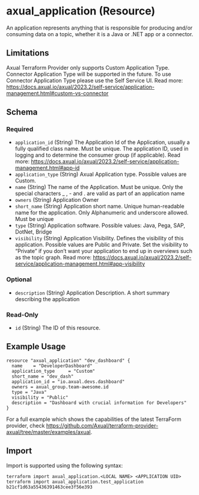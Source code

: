 # axual_application (Resource)

An application represents anything that is responsible for producing and/or consuming data on a topic, whether it is a Java or .NET app or a connector.

## Limitations
Axual Terraform Provider only supports Custom Application Type. Connector Application Type will be supported in the future. To use Connector Application Type please use the Self Service UI. Read more: https://docs.axual.io/axual/2023.2/self-service/application-management.html#custom-vs-connector

<!-- schema generated by tfplugindocs -->
## Schema

### Required

- `application_id` (String) The Application Id of the Application, usually a fully qualified class name. Must be unique. The application ID, used in logging and to determine the consumer group (if applicable). Read more: https://docs.axual.io/axual/2023.2/self-service/application-management.html#app-id
- `application_type` (String) Axual Application type. Possible values are Custom.
- `name` (String) The name of the Application. Must be unique. Only the special characters _ , - and . are valid as part of an application name
- `owners` (String) Application Owner
- `short_name` (String) Application short name. Unique human-readable name for the application. Only Alphanumeric and underscore allowed. Must be unique
- `type` (String) Application software. Possible values: Java, Pega, SAP, DotNet, Bridge
- `visibility` (String) Application Visibility. Defines the visibility of this application. Possible values are Public and Private. Set the visibility to “Private” if you don’t want your application to end up in overviews such as the topic graph. Read more: https://docs.axual.io/axual/2023.2/self-service/application-management.html#app-visibility

### Optional

- `description` (String) Application Description. A short summary describing the application

### Read-Only

- `id` (String) The ID of this resource.

## Example Usage

```hcl
resource "axual_application" "dev_dashboard" {
  name    = "DeveloperDashboard"
  application_type     = "Custom"
  short_name = "dev_dash"
  application_id = "io.axual.devs.dashboard"
  owners = axual_group.team-awesome.id
  type = "Java"
  visibility = "Public"
  description = "Dashboard with crucial information for Developers"
}
```
For a full example which shows the capabilities of the latest TerraForm provider, check https://github.com/Axual/terraform-provider-axual/tree/master/examples/axual.

## Import

Import is supported using the following syntax:

```shell
terraform import axual_application.<LOCAL NAME> <APPLICATION UID>
terraform import axual_application.test_application b21cf1d63a55436391463cee3f56e393
```